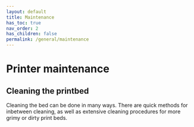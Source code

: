 ```yaml
---
layout: default
title: Maintenance
has_toc: true
nav_order: 2
has_children: false
permalink: /general/maintenance
---
```


# Printer maintenance

## Cleaning the printbed

Cleaning the bed can be done in many ways. There are quick methods for inbetween cleaning, as well as extensive cleaning procedures for more grimy or dirty print beds.
